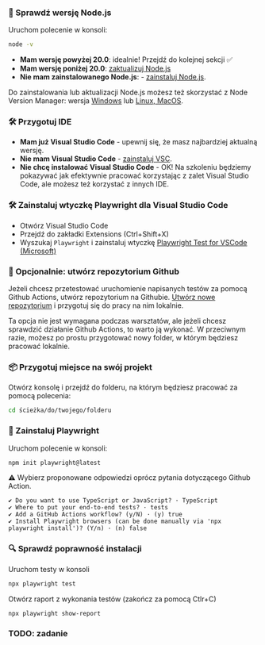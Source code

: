 ### 🤖 Sprawdź wersję Node.js 
Uruchom polecenie w konsoli:
```sh
node -v
```
* **Mam wersję powyżej 20.0**: idealnie! Przejdź do kolejnej sekcji ✅
* **Mam wersję poniżej 20.0**: [zaktualizuj Node.js](https://nodejs.org/en)
* **Nie mam zainstalowanego Node.js**: - [zainstaluj Node.js](https://nodejs.org/en).

Do zainstalowania lub aktualizacji Node.js możesz też skorzystać z Node Version Manager: wersja [Windows](https://github.com/coreybutler/nvm-windows) lub [Linux, MacOS](https://github.com/nvm-sh/nvm).


### 🛠 Przygotuj IDE 
* **Mam już Visual Studio Code** - upewnij się, że masz najbardziej aktualną wersję.
* **Nie mam Visual Studio Code** - [zainstaluj VSC](https://code.visualstudio.com/).
* **Nie chcę instalować Visual Studio Code** - OK! Na szkoleniu będziemy pokazywać jak efektywnie pracować korzystając z zalet Visual Studio Code, ale możesz też korzystać z innych IDE.

### 🛠 Zainstaluj wtyczkę Playwright dla Visual Studio Code
* Otwórz Visual Studio Code
* Przejdź do zakładki Extensions (Ctrl+Shift+X)
* Wyszukaj `Playwright` i zainstaluj wtyczkę [Playwright Test for VSCode (Microsoft)](https://marketplace.visualstudio.com/items?itemName=ms-playwright.playwright)


### 🤖 Opcjonalnie: utwórz repozytorium Github
Jeżeli chcesz przetestować uruchomienie napisanych testów za pomocą Github Actions, utwórz repozytorium na Githubie. [Utwórz nowe repozytorium](https://docs.github.com/en/get-started/quickstart/create-a-repo) i przygotuj się do pracy na nim lokalnie.

Ta opcja nie jest wymagana podczas warsztatów, ale jeżeli chcesz sprawdzić działanie Github Actions, to warto ją wykonać. W przeciwnym razie, możesz po prostu przygotować nowy folder, w którym będziesz pracować lokalnie.

### 📦 Przygotuj miejsce na swój projekt
Otwórz konsolę i przejdź do folderu, na którym będziesz pracować za pomocą polecenia:
```sh
cd ścieżka/do/twojego/folderu
```


### 🚀 Zainstaluj Playwright 
Uruchom polecenie w konsoli:

```sh
npm init playwright@latest
```
⚠️ Wybierz proponowane odpowiedzi oprócz pytania dotyczącego Github Action.
```
✔ Do you want to use TypeScript or JavaScript? · TypeScript
✔ Where to put your end-to-end tests? · tests
✔ Add a GitHub Actions workflow? (y/N) · (y) true
✔ Install Playwright browsers (can be done manually via 'npx playwright install')? (Y/n) · (n) false
```
 
### 🔍 Sprawdź poprawność instalacji 
Uruchom testy w konsoli
```sh
npx playwright test
```
Otwórz raport z wykonania testów (zakończ za pomocą Ctlr+C)
```sh
npx playwright show-report
```

### TODO: zadanie

